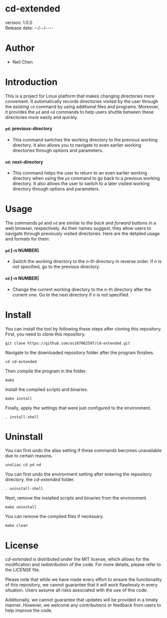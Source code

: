 **cd-extended**
===============
version: 1.0.0\
Release date: --/--/----

Author
======
- Neil Chen

Introduction
============
This is a project for Linux platform that makes changing directories more convenient. It automatically records directories visited by the user through the existing ```cd``` command by using additional files and programs. Moreover, it provides the ```pd``` and ```nd``` commands to help users shuttle between these directories more easily and quickly.

#### **```pd```**: **previous-directory**
+ This command switches the working directory to the previous working directory. It also allows you to navigate to even earlier working directories through options and parameters.
#### **```nd```**: **next-directory**
+ This command helps the user to return to an even earlier working directory when using the ```pd``` command to go back to a previous working directory. It also allows the user to switch to a later visited working directory through options and parameters.

Usage
=====
The commands ```pd``` and ```nd``` are similar to the *back* and *forward* buttons in a web browser, respectively. As their names suggest, they allow users to navigate through previously visited directories. Here are the detailed usage and formats for them:
#### ```pd``` [-*n* NUMBER]
- Switch the working directory to the *n*-th directory in reverse order. If *n* is not specified, go to the previous directory.
#### ```nd``` [-*n* NUMBER]
- Change the current working directory to the *n*-th directory after the current one. Go to the next directory if *n* is not specified.

Install
=======
You can install the tool by following these steps after cloning this repository.\
First, you need to clone this repository.

    git clone https://github.com/as107062597/cd-extended.git

Navigate to the downloaded repository folder after the program finishes.

    cd cd-extended

Then compile the program in the folder.

    make

Install the compiled scripts and binaries.

    make install

Finally, apply the settings that were just configured to the environment.

    . install-shell

Uninstall
=========
You can first undo the alias setting if these commands becomes unavailable due to certain reasons.

    unalias cd pd nd

You can first undo the environment setting after entering the repository directory, the *cd-extended* folder.

    . uninstall-shell

Next, remove the installed scripts and binaries from the environment.

    make uninstall

You can remove the compiled files if necessary.

    make clean

License
=======
*cd-extended* is distributed under the MIT license, which allows for the modification and redistribution of the code. For more details, please refer to the *LICENSE* file.

Please note that while we have made every effort to ensure the functionality of this repository, we cannot guarantee that it will work flawlessly in every situation. Users assume all risks associated with the use of this code.

Additionally, we cannot guarantee that updates will be provided in a timely manner. However, we welcome any contributions or feedback from users to help improve the code.
